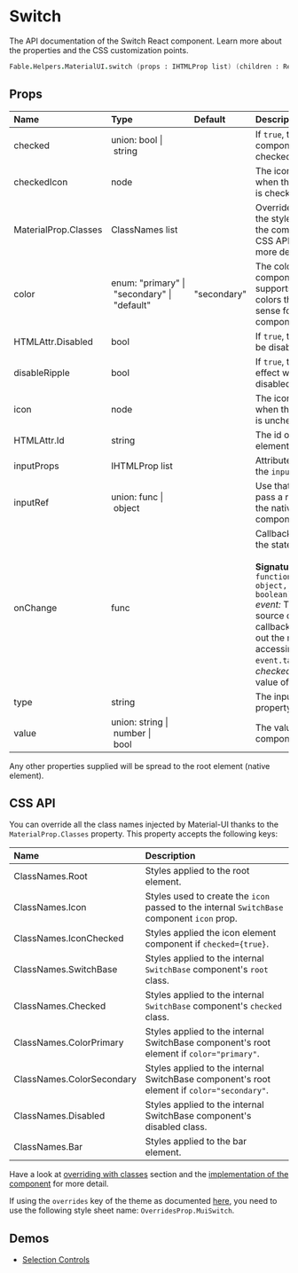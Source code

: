 # Switch

<p class="description">The API documentation of the Switch React component. Learn more about the properties and the CSS customization points.</p>

```fsharp
Fable.Helpers.MaterialUI.switch (props : IHTMLProp list) (children : ReactElement list) : ReactElement
```



## Props

| Name | Type | Default | Description |
|:-----|:-----|:--------|:------------|
| <span class="prop-name">checked</span> | <span class="prop-type">union:&nbsp;bool&nbsp;&#124;<br>&nbsp;string<br></span> |   | If `true`, the component is checked. |
| <span class="prop-name">checkedIcon</span> | <span class="prop-type">node</span> |   | The icon to display when the component is checked. |
| <span class="prop-name">MaterialProp.Classes</span> | <span class="prop-type">ClassNames list</span> |   | Override or extend the styles applied to the component.  See CSS API below for more details.  |
| <span class="prop-name">color</span> | <span class="prop-type">enum:&nbsp;"primary"&nbsp;&#124;<br>&nbsp;"secondary"&nbsp;&#124;<br>&nbsp;"default"<br></span> | <span class="prop-default">"secondary"</span> | The color of the component. It supports those theme colors that make sense for this component. |
| <span class="prop-name">HTMLAttr.Disabled</span> | <span class="prop-type">bool</span> |   | If `true`, the switch will be disabled. |
| <span class="prop-name">disableRipple</span> | <span class="prop-type">bool</span> |   | If `true`, the ripple effect will be disabled. |
| <span class="prop-name">icon</span> | <span class="prop-type">node</span> |   | The icon to display when the component is unchecked. |
| <span class="prop-name">HTMLAttr.Id</span> | <span class="prop-type">string</span> |   | The id of the `input` element. |
| <span class="prop-name">inputProps</span> | <span class="prop-type">IHTMLProp list</span> |   | Attributes applied to the `input` element. |
| <span class="prop-name">inputRef</span> | <span class="prop-type">union:&nbsp;func&nbsp;&#124;<br>&nbsp;object<br></span> |   | Use that property to pass a ref callback to the native input component. |
| <span class="prop-name">onChange</span> | <span class="prop-type">func</span> |   | Callback fired when the state is changed.<br><br>**Signature:**<br>`function(event: object, checked: boolean) => void`<br>*event:* The event source of the callback. You can pull out the new value by accessing `event.target.checked`.<br>*checked:* The `checked` value of the switch |
| <span class="prop-name">type</span> | <span class="prop-type">string</span> |   | The input component property `type`. |
| <span class="prop-name">value</span> | <span class="prop-type">union:&nbsp;string&nbsp;&#124;<br>&nbsp;number&nbsp;&#124;<br>&nbsp;bool<br></span> |   | The value of the component. |

Any other properties supplied will be spread to the root element (native element).

## CSS API

You can override all the class names injected by Material-UI thanks to the `MaterialProp.Classes` property.
This property accepts the following keys:


| Name | Description |
|:-----|:------------|
| <span class="prop-name">ClassNames.Root</span> | Styles applied to the root element.
| <span class="prop-name">ClassNames.Icon</span> | Styles used to create the `icon` passed to the internal `SwitchBase` component `icon` prop.
| <span class="prop-name">ClassNames.IconChecked</span> | Styles applied the icon element component if `checked={true}`.
| <span class="prop-name">ClassNames.SwitchBase</span> | Styles applied to the internal `SwitchBase` component's `root` class.
| <span class="prop-name">ClassNames.Checked</span> | Styles applied to the internal `SwitchBase` component's `checked` class.
| <span class="prop-name">ClassNames.ColorPrimary</span> | Styles applied to the internal SwitchBase component's root element if `color="primary"`.
| <span class="prop-name">ClassNames.ColorSecondary</span> | Styles applied to the internal SwitchBase component's root element if `color="secondary"`.
| <span class="prop-name">ClassNames.Disabled</span> | Styles applied to the internal SwitchBase component's disabled class.
| <span class="prop-name">ClassNames.Bar</span> | Styles applied to the bar element.

Have a look at [overriding with classes](#/customization/overrides) section
and the [implementation of the component](https://github.com/mui-org/material-ui/tree/master/packages/material-ui/src/Switch/Switch.js)
for more detail.

If using the `overrides` key of the theme as documented
[here](#/customization/themes),
you need to use the following style sheet name: `OverridesProp.MuiSwitch`.

## Demos

- [Selection Controls](/demos/selection-controls/)

